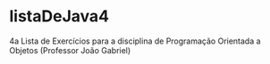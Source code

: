 # listaDeJava4
4a Lista de Exercícios para a disciplina de Programação Orientada a Objetos (Professor João Gabriel)
